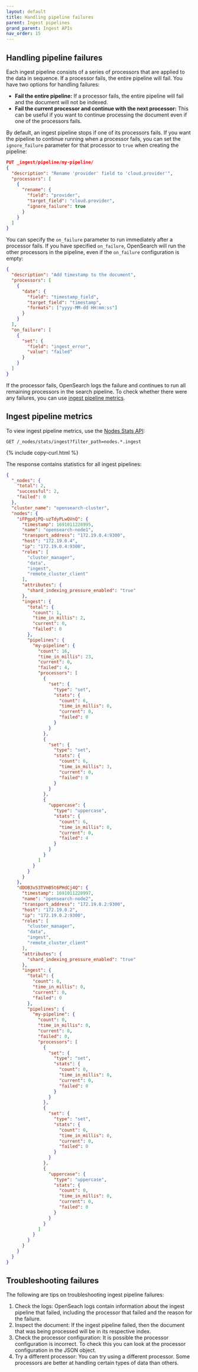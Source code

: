 ```yaml
---
layout: default
title: Handling pipeline failures
parent: Ingest pipelines
grand_parent: Ingest APIs
nav_order: 15
---
```


## Handling pipeline failures

Each ingest pipeline consists of a series of processors that are applied to the data in sequence. If a processor fails, the entire pipeline will fail. You have two options for handling failures:

- **Fail the entire pipeline:** If a processor fails, the entire pipeline will fail and the document will not be indexed.
- **Fail the current processor and continue with the next processor:** This can be useful if you want to continue processing the document even if one of the processors fails.

By default, an ingest pipeline stops if one of its processors fails. If you want the pipeline to continue running when a processor fails, you can set the `ignore_failure` parameter for that processor to `true` when creating the pipeline:

```json
PUT _ingest/pipeline/my-pipeline/
{
  "description": "Rename 'provider' field to 'cloud.provider'",
  "processors": [
    {
      "rename": {
        "field": "provider",
        "target_field": "cloud.provider",
        "ignore_failure": true
      }
    }
  ]
}
```

You can specify the `on_failure` parameter to run immediately after a processor fails. If you have specified `on_failure`, OpenSearch will run the other processors in the pipeline, even if the `on_failure` configuration is empty: 

```json
{
  "description": "Add timestamp to the document",
  "processors": [
    {
      "date": {
        "field": "timestamp_field",
        "target_field": "timestamp",
        "formats": ["yyyy-MM-dd HH:mm:ss"]
      }
    }
  ],
  "on_failure": [
    {
      "set": {
        "field": "ingest_error",
        "value": "failed"
      }
    }
  ]
}
```

If the processor fails, OpenSearch logs the failure and continues to run all remaining processors in the search pipeline. To check whether there were any failures, you can use [ingest pipeline metrics]({{site.url}}{{site.baseurl}}/api-reference/ingest-apis/pipeline-failures/#ingest-pipeline-metrics).

## Ingest pipeline metrics

To view ingest pipeline metrics, use the [Nodes Stats API]({{site.url}}{{site.baseurl}}/api-reference/nodes-apis/nodes-stats/):

```
GET /_nodes/stats/ingest?filter_path=nodes.*.ingest
```
{% include copy-curl.html %}

The response contains statistics for all ingest pipelines:

```json
{
  "_nodes": {
    "total": 2,
    "successful": 2,
    "failed": 0
  },
  "cluster_name": "opensearch-cluster",
  "nodes": {
    "iFPgpdjPQ-uzTdyPLwQVnQ": {
      "timestamp": 1691011228995,
      "name": "opensearch-node1",
      "transport_address": "172.19.0.4:9300",
      "host": "172.19.0.4",
      "ip": "172.19.0.4:9300",
      "roles": [
        "cluster_manager",
        "data",
        "ingest",
        "remote_cluster_client"
      ],
      "attributes": {
        "shard_indexing_pressure_enabled": "true"
      },
      "ingest": {
        "total": {
          "count": 1,
          "time_in_millis": 2,
          "current": 0,
          "failed": 0
        },
        "pipelines": {
          "my-pipeline": {
            "count": 16,
            "time_in_millis": 23,
            "current": 0,
            "failed": 4,
            "processors": [
              {
                "set": {
                  "type": "set",
                  "stats": {
                    "count": 6,
                    "time_in_millis": 0,
                    "current": 0,
                    "failed": 0
                  }
                }
              },
              {
                "set": {
                  "type": "set",
                  "stats": {
                    "count": 6,
                    "time_in_millis": 3,
                    "current": 0,
                    "failed": 0
                  }
                }
              },
              {
                "uppercase": {
                  "type": "uppercase",
                  "stats": {
                    "count": 6,
                    "time_in_millis": 0,
                    "current": 0,
                    "failed": 4
                  }
                }
              }
            ]
          }
        }
      }
    },
    "dDOB3vS3TVmB5t6PHdCj4Q": {
      "timestamp": 1691011228997,
      "name": "opensearch-node2",
      "transport_address": "172.19.0.2:9300",
      "host": "172.19.0.2",
      "ip": "172.19.0.2:9300",
      "roles": [
        "cluster_manager",
        "data",
        "ingest",
        "remote_cluster_client"
      ],
      "attributes": {
        "shard_indexing_pressure_enabled": "true"
      },
      "ingest": {
        "total": {
          "count": 0,
          "time_in_millis": 0,
          "current": 0,
          "failed": 0
        },
        "pipelines": {
          "my-pipeline": {
            "count": 0,
            "time_in_millis": 0,
            "current": 0,
            "failed": 0,
            "processors": [
              {
                "set": {
                  "type": "set",
                  "stats": {
                    "count": 0,
                    "time_in_millis": 0,
                    "current": 0,
                    "failed": 0
                  }
                }
              },
              {
                "set": {
                  "type": "set",
                  "stats": {
                    "count": 0,
                    "time_in_millis": 0,
                    "current": 0,
                    "failed": 0
                  }
                }
              },
              {
                "uppercase": {
                  "type": "uppercase",
                  "stats": {
                    "count": 0,
                    "time_in_millis": 0,
                    "current": 0,
                    "failed": 0
                  }
                }
              }
            ]
          }
        }
      }
    }
  }
}
```

## Troubleshooting failures

The following are tips on troubleshooting ingest pipeline failures:

1. Check the logs: OpenSeach logs contain information about the ingest pipeline that failed, including the processor that failed and the reason for the failure.
2. Inspect the document: If the ingest pipeline failed, then the document that was being processed will be in its respective index. 
3. Check the processor configuration: It is possible the processor configuration is incorrect. To check this you can look at the processor configuration in the JSON object.
4. Try a different processor: You can try using a different processor. Some processors are better at handling certain types of data than others.
